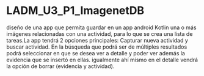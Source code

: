# LADM_U3_P1_ImagenetDB
 diseño de una app que permita guardar en un app android Kotlin una o más imágenes relacionadas con una actividad, para lo que se crea una lista de tareas.La app tendrá 2 opciones principales: Capturar nueva actividad y buscar actividad. En la búsqueda que podrá ser de múltiples resultados podrá seleccionar en que se desea ver a detalle y poder ver además la evidencia que se insertó en ellas. igualmente ahí mismo en el detalle vendrá la opción de borrar (evidencia y actividad).
